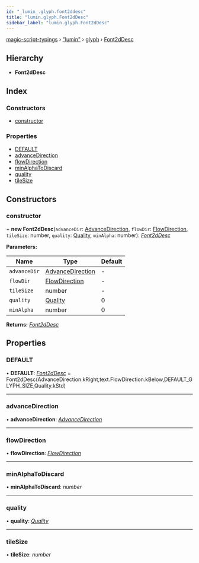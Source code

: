 ```yaml
---
id: "_lumin_.glyph.font2ddesc"
title: "lumin.glyph.Font2dDesc"
sidebar_label: "lumin.glyph.Font2dDesc"
---
```


[magic-script-typings](../index.md) › [&quot;lumin&quot;](../modules/_lumin_.md) › [glyph](../modules/_lumin_.glyph.md) › [Font2dDesc](_lumin_.glyph.font2ddesc.md)

## Hierarchy

* **Font2dDesc**

## Index

### Constructors

* [constructor](_lumin_.glyph.font2ddesc.md#constructor)

### Properties

* [DEFAULT](_lumin_.glyph.font2ddesc.md#default)
* [advanceDirection](_lumin_.glyph.font2ddesc.md#advancedirection)
* [flowDirection](_lumin_.glyph.font2ddesc.md#flowdirection)
* [minAlphaToDiscard](_lumin_.glyph.font2ddesc.md#minalphatodiscard)
* [quality](_lumin_.glyph.font2ddesc.md#quality)
* [tileSize](_lumin_.glyph.font2ddesc.md#tilesize)

## Constructors

###  constructor

\+ **new Font2dDesc**(`advanceDir`: [AdvanceDirection](../enums/_lumin_.glyph.advancedirection.md), `flowDir`: [FlowDirection](../enums/_lumin_.text.flowdirection.md), `tileSize`: number, `quality`: [Quality](../enums/_lumin_.glyph.quality.md), `minAlpha`: number): *[Font2dDesc](_lumin_.glyph.font2ddesc.md)*

**Parameters:**

Name | Type | Default |
------ | ------ | ------ |
`advanceDir` | [AdvanceDirection](../enums/_lumin_.glyph.advancedirection.md) | - |
`flowDir` | [FlowDirection](../enums/_lumin_.text.flowdirection.md) | - |
`tileSize` | number | - |
`quality` | [Quality](../enums/_lumin_.glyph.quality.md) | 0 |
`minAlpha` | number | 0 |

**Returns:** *[Font2dDesc](_lumin_.glyph.font2ddesc.md)*

## Properties

###  DEFAULT

• **DEFAULT**: *[Font2dDesc](_lumin_.glyph.font2ddesc.md)* =  Font2dDesc(AdvanceDirection.kRight,text.FlowDirection.kBelow,DEFAULT_GLYPH_SIZE,Quality.kStd)

___

###  advanceDirection

• **advanceDirection**: *[AdvanceDirection](../enums/_lumin_.glyph.advancedirection.md)*

___

###  flowDirection

• **flowDirection**: *[FlowDirection](../enums/_lumin_.text.flowdirection.md)*

___

###  minAlphaToDiscard

• **minAlphaToDiscard**: *number*

___

###  quality

• **quality**: *[Quality](../enums/_lumin_.glyph.quality.md)*

___

###  tileSize

• **tileSize**: *number*